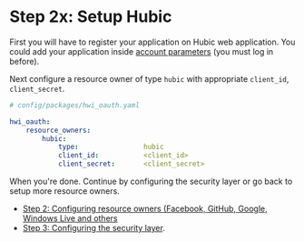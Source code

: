 Step 2x: Setup Hubic
======================
First you will have to register your application on Hubic web application. You could add your application inside [account parameters](https://hubic.com/home/browser/developers/) (you must log in before).

Next configure a resource owner of type `hubic` with appropriate
`client_id`, `client_secret`.

```yaml
# config/packages/hwi_oauth.yaml

hwi_oauth:
    resource_owners:
        hubic:
            type:                hubic
            client_id:           <client_id>
            client_secret:       <client_secret>
```

When you're done. Continue by configuring the security layer or go back to
setup more resource owners.

- [Step 2: Configuring resource owners (Facebook, GitHub, Google, Windows Live and others](../2-configuring_resource_owners.md)
- [Step 3: Configuring the security layer](../3-configuring_the_security_layer.md).
